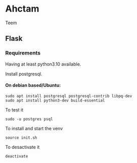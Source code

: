# Ahctam
Teem

## Flask
### Requirements
Having at least python3.10 available.

Install postgresql.

#### On debian based/Ubuntu:
```
sudo apt install postgresql postgresql-contrib libpq-dev
sudo apt install python3-dev build-essential
```
To test it
```
sudo -u postgres psql
```

To install and start the venv
```
source init.sh
```
To desactivate it
```
deactivate
```

